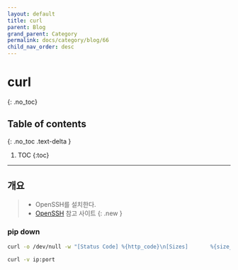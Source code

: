 ```yaml
---
layout: default
title: curl
parent: Blog
grand_parent: Category
permalink: docs/category/blog/66
child_nav_order: desc
---
```

# curl
{: .no_toc}

## Table of contents
{: .no_toc .text-delta }

1. TOC
{:toc}

---
## 개요

> - OpenSSH를 설치한다.
> - [OpenSSH](https://learn.microsoft.com/ko-kr/windows-server/administration/openssh/openssh_install_firstuse) 참고 사이트
{: .new }

### pip down

```bash
curl -o /dev/null -w "[Status Code] %{http_code}\n[Sizes]       %{size_request}/%{size_download}\n" https://www.naver.com

curl -v ip:port
```